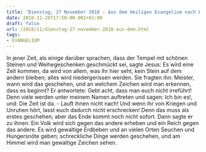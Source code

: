 ```yaml
---
title: 'Dienstag, 27 November 2018 : Aus dem Heiligen Evangelium nach Lukas - Lk 21,5-11.'
date: 2018-11-26T17:50:00.001+01:00
draft: false
url: /2018/11/dienstag-27-november-2018-aus-dem.html
tags: 
- EVANGELIUM
---
```


In jener Zeit, als einige darüber sprachen, dass der Tempel mit schönen Steinen und Weihegeschenken geschmückt sei, sagte Jesus: Es wird eine Zeit kommen, da wird von allem, was ihr hier seht, kein Stein auf dem andern bleiben; alles wird niedergerissen werden. Sie fragten ihn: Meister, wann wird das geschehen, und an welchem Zeichen wird man erkennen, dass es beginnt? Er antwortete: Gebt acht, dass man euch nicht irreführt! Denn viele werden unter meinem Namen auftreten und sagen: Ich bin es!, und: Die Zeit ist da. - Lauft ihnen nicht nach! Und wenn ihr von Kriegen und Unruhen hört, lasst euch dadurch nicht erschrecken! Denn das muss als erstes geschehen; aber das Ende kommt noch nicht sofort. Dann sagte er zu ihnen: Ein Volk wird sich gegen das andere erheben und ein Reich gegen das andere. Es wird gewaltige Erdbeben und an vielen Orten Seuchen und Hungersnöte geben; schreckliche Dinge werden geschehen, und am Himmel wird man gewaltige Zeichen sehen.